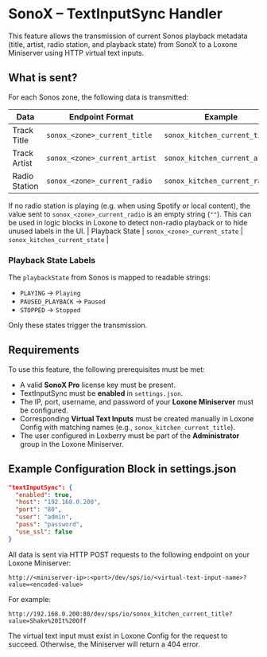 # SonoX – TextInputSync Handler

This feature allows the transmission of current Sonos playback metadata (title, artist, radio station, and playback state) from SonoX to a Loxone Miniserver using HTTP virtual text inputs.

## What is sent?

For each Sonos zone, the following data is transmitted:

| Data             | Endpoint Format                                 | Example                              |
|------------------|--------------------------------------------------|--------------------------------------|
| Track Title      | `sonox_<zone>_current_title`                    | `sonox_kitchen_current_title`        |
| Track Artist     | `sonox_<zone>_current_artist`                   | `sonox_kitchen_current_artist`       |
| Radio Station    | `sonox_<zone>_current_radio`                    | `sonox_kitchen_current_radio`        |

If no radio station is playing (e.g. when using Spotify or local content), the value sent to `sonox_<zone>_current_radio` is an empty string (`""`). This can be used in logic blocks in Loxone to detect non-radio playback or to hide unused labels in the UI.
| Playback State   | `sonox_<zone>_current_state`                    | `sonox_kitchen_current_state`        |

### Playback State Labels

The `playbackState` from Sonos is mapped to readable strings:

- `PLAYING` → `Playing`
- `PAUSED_PLAYBACK` → `Paused`
- `STOPPED` → `Stopped`

Only these states trigger the transmission.

## Requirements

To use this feature, the following prerequisites must be met:

- A valid **SonoX Pro** license key must be present.
- TextInputSync must be **enabled** in `settings.json`.
- The IP, port, username, and password of your **Loxone Miniserver** must be configured.
- Corresponding **Virtual Text Inputs** must be created manually in Loxone Config with matching names (e.g., `sonox_kitchen_current_title`).
- The user configured in Loxberry must be part of the **Administrator** group in the Loxone Miniserver.

## Example Configuration Block in settings.json

```json
"textInputSync": {
  "enabled": true,
  "host": "192.168.0.200",
  "port": "80",
  "user": "admin",
  "pass": "password",
  "use_ssl": false
}
```

All data is sent via HTTP POST requests to the following endpoint on your Loxone Miniserver:

```
http://<miniserver-ip>:<port>/dev/sps/io/<virtual-text-input-name>?value=<encoded-value>
```

For example:
```
http://192.168.0.200:80/dev/sps/io/sonox_kitchen_current_title?value=Shake%20It%20Off
```

The virtual text input must exist in Loxone Config for the request to succeed. Otherwise, the Miniserver will return a 404 error.